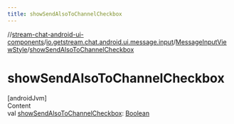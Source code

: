 ```yaml
---
title: showSendAlsoToChannelCheckbox
---
```

//[stream-chat-android-ui-components](../../../index.md)/[io.getstream.chat.android.ui.message.input](../index.md)/[MessageInputViewStyle](index.md)/[showSendAlsoToChannelCheckbox](showSendAlsoToChannelCheckbox.md)



# showSendAlsoToChannelCheckbox  
[androidJvm]  
Content  
val [showSendAlsoToChannelCheckbox](showSendAlsoToChannelCheckbox.md): [Boolean](https://kotlinlang.org/api/latest/jvm/stdlib/kotlin/-boolean/index.html)  



